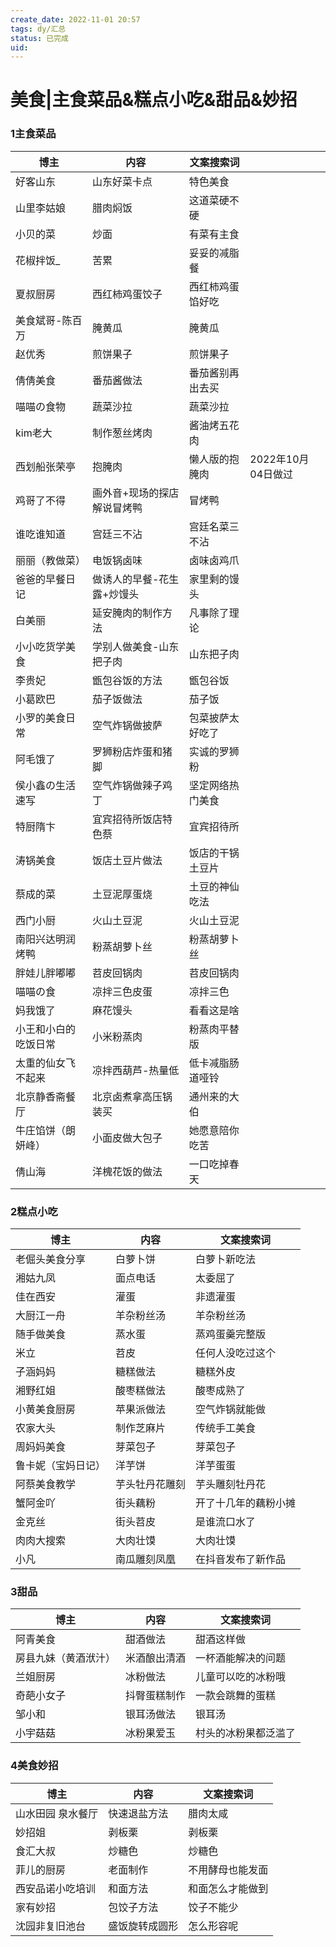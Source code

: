 ```yaml
---
create_date: 2022-11-01 20:57
tags: dy/汇总
status: 已完成
uid: 
---
```


# 美食|主食菜品&糕点小吃&甜品&妙招

### 1主食菜品

| 博主 | 内容 | 文案搜索词 |  |
| --- | --- | --- | --- |
| 好客山东 | 山东好菜卡点 | 特色美食 |  |
| 山里李姑娘 | 腊肉焖饭 | 这道菜硬不硬 |  |
| 小贝的菜 | 炒面 | 有菜有主食 |  |
| 花椒拌饭_ | 苦累 | 妥妥的减脂餐 |  |
| 夏叔厨房 | 西红柿鸡蛋饺子 | 西红柿鸡蛋馅好吃 |  |
| 美食斌哥-陈百万 | 腌黄瓜 | 腌黄瓜 |  |
| 赵优秀 | 煎饼果子 | 煎饼果子 |  |
| 倩倩美食 | 番茄酱做法 | 番茄酱别再出去买 |  |
| 喵喵の食物 | 蔬菜沙拉 | 蔬菜沙拉 |  |
| kim老大 | 制作葱丝烤肉 | 酱油烤五花肉 |  |
| 西划船张荣亭 | 抱腌肉 | 懒人版的抱腌肉 | 2022年10月04日做过 |
| 鸡哥了不得 | 画外音+现场的探店解说冒烤鸭 | 冒烤鸭 |  |
| 谁吃谁知道 | 宫廷三不沾 | 宫廷名菜三不沾 |  |
| 丽丽（教做菜） | 电饭锅卤味 | 卤味卤鸡爪 |  |
| 爸爸的早餐日记 | 做诱人的早餐-花生露+炒馒头 | 家里剩的馒头 |  |
| 白美丽 | 延安腌肉的制作方法 | 凡事除了理论 |  |
| 小小吃货学美食 | 学别人做美食-山东把子肉 | 山东把子肉 |  |
| 李贵妃 | 甑包谷饭的方法 | 甑包谷饭 |  |
| 小葛欧巴 | 茄子饭做法 | 茄子饭 |  |
| 小罗的美食日常 | 空气炸锅做披萨 | 包菜披萨太好吃了 |  |
| 阿毛饿了 | 罗狮粉店炸蛋和猪脚 | 实诚的罗狮粉 |  |
| 侯小鑫の生活速写 | 空气炸锅做辣子鸡丁 | 坚定网络热门美食 |  |
| 特厨隋卞 | 宜宾招待所饭店特色蔡 | 宜宾招待所 |  |
| 涛锅美食 | 饭店土豆片做法 | 饭店的干锅土豆片 |  |
| 蔡成的菜 | 土豆泥厚蛋烧 | 土豆的神仙吃法 |  |
| 西门小厨 | 火山土豆泥 | 火山土豆泥 |  |
| 南阳兴达明润烤鸭 | 粉蒸胡萝卜丝 | 粉蒸胡萝卜丝 |  |
| 胖娃儿胖嘟嘟 | 苕皮回锅肉 | 苕皮回锅肉 |  |
| 喵喵の食 | 凉拌三色皮蛋 | 凉拌三色 |  |
| 妈我饿了 | 麻花馒头 | 看看这是啥 |  |
| 小王和小白的吃饭日常 | 小米粉蒸肉 | 粉蒸肉平替版 |  |
| 太重的仙女飞不起来 | 凉拌西葫芦-热量低 | 低卡减脂肠道哑铃 |  |
| 北京静香斋餐厅 | 北京卤煮拿高压锅装买 | 通州来的大伯 |  |
| 牛庄馅饼（朗妍峰） | 小面皮做大包子 | 她愿意陪你吃苦 |  |
| 倩山海 | 洋槐花饭的做法 | 一口吃掉春天 |  |

### 2糕点小吃

| 博主 | 内容 | 文案搜索词 |
| --- | --- | --- |
| 老倔头美食分享 | 白萝卜饼 | 白萝卜新吃法 |
| 湘姑九凤 | 面点电话 | 太委屈了 |
| 佳在西安 | 灌蛋 | 非遗灌蛋 |
| 大厨江一舟 | 羊杂粉丝汤 | 羊杂粉丝汤 |
| 随手做美食 | 蒸水蛋 | 蒸鸡蛋羹完整版 |
| 米立 | 苕皮 | 任何人没吃过这个 |
| 子涵妈妈 | 糖糕做法 | 糖糕外皮 |
| 湘野红姐 | 酸枣糕做法 | 酸枣成熟了 |
| 小黄美食厨房 | 苹果派做法 | 空气炸锅就能做 |
| 农家大头 | 制作芝麻片 | 传统手工美食 |
| 周妈妈美食 | 芽菜包子 | 芽菜包子 |
| 鲁卡妮（宝妈日记） | 洋芋饼 | 洋芋蛋蛋 |
| 阿蔡美食教学 | 芋头牡丹花雕刻 | 芋头雕刻牡丹花 |
| 蟹阿金吖 | 街头藕粉 | 开了十几年的藕粉小摊 |
| 金克丝 | 街头苕皮 | 是谁流口水了 |
| 肉肉大搜索 | 大肉壮馍 | 大肉壮馍 |
| 小凡 | 南瓜雕刻凤凰 | 在抖音发布了新作品 |

### 3甜品

| 博主 | 内容 | 文案搜索词 |
| --- | --- | --- |
| 阿青美食 | 甜酒做法 | 甜酒这样做 |
| 房县九妹（黄酒洑汁） | 米酒酿出清酒 | 一杯酒能解决的问题 |
| 兰姐厨房 | 冰粉做法 | 儿童可以吃的冰粉哦 |
| 奇葩小女子 | 抖臀蛋糕制作 | 一款会跳舞的蛋糕 |
| 邹小和 | 银耳汤做法 | 银耳汤 |
| 小宇菇菇 | 冰粉果爱玉 | 村头的冰粉果都泛滥了 |

### 4美食妙招

| 博主 | 内容 | 文案搜索词 |
| --- | --- | --- |
| 山水田园 泉水餐厅 | 快速退盐方法 | 腊肉太咸 |
| 妙招姐 | 剥板栗 | 剥板栗 |
| 食汇大叔 | 炒糖色 | 炒糖色 |
| 菲儿的厨房 | 老面制作 | 不用酵母也能发面 |
| 西安品诺小吃培训 | 和面方法 | 和面怎么才能做到 |
| 家有妙招 | 包饺子方法 | 饺子不能少 |
| 沈园非复旧池台 | 盛饭旋转成圆形 | 怎么形容呢 |